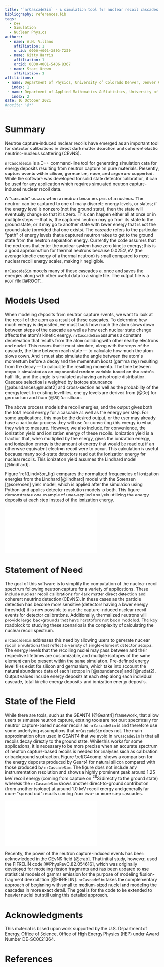 ```yaml
---
title: '`nrCascadeSim` - A simulation tool for nuclear recoil cascades resulting from neutron capture'
bibliography: references.bib
tags:
  - C++
  - Simulation
  - Nuclear Physics
authors:
  - name: A.N. Villano
    affiliation: 1
    orcid: 0000-0002-3893-7259
  - name: Kitty Harris
    affiliation: 1
    orcid: 0000-0001-5406-8367
  - name: Staci Brown
    affiliation: 2
affiliations:
 - name: Department of Physics, University of Colorado Denver, Denver CO 80217, USA
   index: 1
 - name: Department of Applied Mathematics & Statistics, University of New Mexico, Albuquerque NM 87131, USA
   index: 2
date: 16 October 2021
#nocite: '@*'
---
```


# Summary

Neutron capture-induced nuclear recoils have emerged as an important tool for detector
calibrations in direct dark matter detection and coherent elastic neutrino-nucleus scattering
(CE$\mathrm{\nu}$NS).

`nrCascadeSim` is a C++ command-line tool for generating simulation data for energy deposits
resulting from neutron capture on pure materials. Presently, capture events within silicon,
germanium, neon, and argon are supported. While the software was developed for solid state
detector calibration, it can be used for any application which requires simulated neutron
capture-induced nuclear recoil data.

A "cascade" occurs when a neutron becomes part of a nucleus.  The neutron can be captured to one
of many discrete energy levels, or states; if the energy level is nonzero (not the ground state),
then the state will eventually change so that it is zero.  This can happen either all at once or
in multiple steps &mdash; that is, the captured neutron may go from its state to the ground state,
or it may go to another state with lower energy that is not the ground state (provided that one
exists).  The cascade refers to the particular "path" of energy levels that a captured neutron
takes to get to the ground state from the neutron separation energy. Currently the code assumes
that the neutrons that enter the nuclear system have zero kinetic energy; this is a good
approximation for thermal neutrons because 0.0254\ eV (the average kinetic energy of a thermal
neutron) is small compared to most nuclear recoil energy scales, making it negligible.

`nrCascadeSim` models many of these cascades at once and saves the energies along with other
useful data to a single file. The output file is a `ROOT` file [@ROOT]. 



# Models Used

When modeling deposits from neutron capture events, we want to look at the recoil of the atom as a
result of these cascades.  To determine how much energy is deposited, we must track how much the
atom slows down between steps of the cascade as well as how each nuclear state change affects the
atom's kinetic energy.  `nrCascadeSim` assumes a constant deceleration that results from the atom
colliding with other nearby electrons and nuclei. This means that it must simulate, along with the
steps of the cascade, the time between each state &mdash; to calculate how much the atom slows
down. And it must also simulate the angle between the atom's momentum before a decay and the
momentum boost (gamma ray) resulting from the decay &mdash; to calculate the resulting momenta.
The time between steps is simulated as an exponential random variable based on the state's
half-life, and the angle is simulated as having an isotropic distribution.  Cascade selection is
weighted by isotope abundance [@abundances;@nudat2] and cross-section as well as the probability
of the energy level.  In existing levelfiles, energy levels are derived from [@Ge] for germanium
and from [@Si] for silicon.

The above process models the recoil energies, and the output gives both the total recoil energy
for a cascade as well as the energy per step.  For some applications, this may be the desired
output, or the user may already have a particular process they will use for converting this energy
to what they wish to measure.  However, we also include, for convenience, the ionization yield and
ionization energy of these recoils. Ionization yield is a fraction that, when multiplied by the
energy, gives the ionization energy, and ionization energy is the amount of energy that would be
read out if an otherwise equivalent electron recoil were to occur. This calculation is useful
because many solid-state detectors read out the ionization energy for nuclear recoils. This
ionization yield assumes the Lindhard model [@lindhard].

Figure \ref{LindvSor_fig} compares the normalized frequencies of ionization energies from the
Lindhard [@lindhard] model with the Sorensen [@sorensen] yield model, which is applied after the
simulation using Python, and applies detector resolution models to both. This figure demonstrates
one example of user-applied analysis utilizing the energy deposits at each step instead of the
ionization energy.

![An overlaid histogram showing an example use case in which points are generated and then multiple yield models and resolutions are applied.  The "Small Res (1/5)" histograms have Gaussians with 1/5 of the width of their counterparts. \label{LindvSor_fig}](SorVsLin_fig.pdf)

# Statement of Need

The goal of this software is to simplify the computation of the nuclear recoil spectrum following
neutron capture for a variety of applications.  These include nuclear recoil calibrations for dark
matter direct detection and coherent neutrino detection (CE$\mathrm{\nu}$NS). In these cases as the
particle detection has become more sensitive (detectors having a lower energy threshold) it is now
possible to use the capture-induced nuclear recoil events for detector calibrations. Additionally, 
thermalized neutrons will provide large backgrounds that have heretofore not been modeled. The key
roadblock to studying these scenarios is the complexity of calculating the nuclear recoil
spectrum. 

`nrCascadeSim` addresses this need by allowing users to generate nuclear recoil simulations that
reflect a variety of single-element detector setups. The energy levels that the recoiling nuclei
may pass between and their respective lifetimes are customizable, and multiple isotopes of the
same element can be present within the same simulation. Pre-defined energy level files exist for
silicon and germanium, which take into account the natural abundance data of each isotope in
[@abundances] and [@nudat2].  Output values include energy deposits at each step along each
individual cascade, total kinetic energy deposits, and ionization energy deposits. 


# State of the Field

While there are tools, such as the GEANT4 [@Geant4] framework, that allow users to simulate
neutron capture, existing tools are not built specifically for neutron capture-based nuclear
recoils as `nrCascadeSim` is and therefore use some underlying assumptions that `nrCascadeSim`
does not. The main approximation often used in GEANT4 that we avoid in `nrCascadeSim` is that all
recoils decay directly to the ground state. While this works for some applications, it is
necessary to be more precise when an accurate spectrum of neutron capture-based recoils is needed
for analyses such as calibration or background subtraction. Figure \ref{G4comp} shows a
comparison for the energy deposits produced by Geant4 for natural silicon compared with those
produced by `nrCascadeSim`. The figure does not include any instrumentation resolution and shows a
highly prominent peak around 1.25 keV recoil energy (coming from capture on $^{28}$Si directly to
the ground state) whereas the `nrCascadeSim` shows another direct-to-ground contribution (from
another isotope) at around 1.0 keV recoil energy and generally far more "spread out" recoils
coming from two- or more step cascades. 

![An overlaid histogram showing how the Geant4 `v10.7.3` energy deposits compare with those from
`nrCascadeSim` for natural silicon. \label{G4comp}](Silicon_comparison.pdf)

Recently, the power of the neutron capture-induced events has been acknowledged in the
CE$\mathrm{\nu}$NS field [@crab]. That initial study, however, used the FIFRELIN code
[@PhysRevC.82.054616], which was originally developed for modeling fission fragments and has been
updated to use statistical models of gamma emission for the purpose of modeling fission-fragment
deexcitation [@FIFRELIN].  `nrCascadeSim` takes the complementary approach of beginning with small
to medium-sized nuclei and modeling the cascades in more exact detail.  The goal is for the code
to be extended to heavier nuclei but still using this detailed approach.     

# Acknowledgments

This material is based upon work supported by the U.S. Department of Energy, Office of Science,
Office of High Energy Physics (HEP) under Award Number DE-SC0021364.

# References
